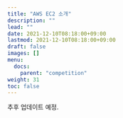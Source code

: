 ```yaml
---
title: "AWS EC2 소개"
description: ""
lead: ""
date: 2021-12-10T08:18:00+09:00
lastmod: 2021-12-10T08:18:00+09:00
draft: false
images: []
menu: 
  docs:
    parent: "competition"
weight: 31
toc: false
---
```



추후 업데이트 예정.